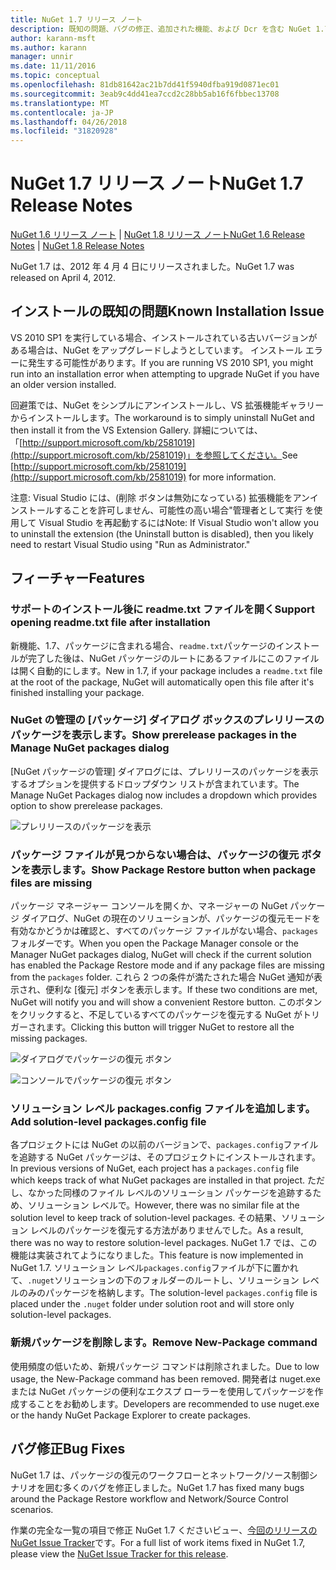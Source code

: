 ```yaml
---
title: NuGet 1.7 リリース ノート
description: 既知の問題、バグの修正、追加された機能、および Dcr を含む NuGet 1.7 リリース ノートです。
author: karann-msft
ms.author: karann
manager: unnir
ms.date: 11/11/2016
ms.topic: conceptual
ms.openlocfilehash: 81db81642ac21b7dd41f5940dfba919d0871ec01
ms.sourcegitcommit: 3eab9c4dd41ea7ccd2c28bb5ab16f6fbbec13708
ms.translationtype: MT
ms.contentlocale: ja-JP
ms.lasthandoff: 04/26/2018
ms.locfileid: "31820928"
---
```

# <a name="nuget-17-release-notes"></a><span data-ttu-id="f2269-103">NuGet 1.7 リリース ノート</span><span class="sxs-lookup"><span data-stu-id="f2269-103">NuGet 1.7 Release Notes</span></span>

<span data-ttu-id="f2269-104">[NuGet 1.6 リリース ノート](../release-notes/nuget-1.6.md) | [NuGet 1.8 リリース ノート](../release-notes/nuget-1.8.md)</span><span class="sxs-lookup"><span data-stu-id="f2269-104">[NuGet 1.6 Release Notes](../release-notes/nuget-1.6.md) | [NuGet 1.8 Release Notes](../release-notes/nuget-1.8.md)</span></span>

<span data-ttu-id="f2269-105">NuGet 1.7 は、2012 年 4 月 4 日にリリースされました。</span><span class="sxs-lookup"><span data-stu-id="f2269-105">NuGet 1.7 was released on April 4, 2012.</span></span>

## <a name="known-installation-issue"></a><span data-ttu-id="f2269-106">インストールの既知の問題</span><span class="sxs-lookup"><span data-stu-id="f2269-106">Known Installation Issue</span></span>
<span data-ttu-id="f2269-107">VS 2010 SP1 を実行している場合、インストールされている古いバージョンがある場合は、NuGet をアップグレードしようとしています。 インストール エラーに発生する可能性があります。</span><span class="sxs-lookup"><span data-stu-id="f2269-107">If you are running VS 2010 SP1, you might run into an installation error when attempting to upgrade NuGet if you have an older version installed.</span></span>

<span data-ttu-id="f2269-108">回避策では、NuGet をシンプルにアンインストールし、VS 拡張機能ギャラリーからインストールします。</span><span class="sxs-lookup"><span data-stu-id="f2269-108">The workaround is to simply uninstall NuGet and then install it from the VS Extension Gallery.</span></span>  <span data-ttu-id="f2269-109">詳細については、「[http://support.microsoft.com/kb/2581019](http://support.microsoft.com/kb/2581019)」を参照してください。</span><span class="sxs-lookup"><span data-stu-id="f2269-109">See [http://support.microsoft.com/kb/2581019](http://support.microsoft.com/kb/2581019) for more information.</span></span>

<span data-ttu-id="f2269-110">注意: Visual Studio には、(削除 ボタンは無効になっている) 拡張機能をアンインストールすることを許可しません、可能性の高い場合"管理者として実行 を使用して Visual Studio を再起動するには</span><span class="sxs-lookup"><span data-stu-id="f2269-110">Note: If Visual Studio won't allow you to uninstall the extension (the Uninstall button is disabled), then you likely need to restart Visual Studio using "Run as Administrator."</span></span>

## <a name="features"></a><span data-ttu-id="f2269-111">フィーチャー</span><span class="sxs-lookup"><span data-stu-id="f2269-111">Features</span></span>

### <a name="support-opening-readmetxt-file-after-installation"></a><span data-ttu-id="f2269-112">サポートのインストール後に readme.txt ファイルを開く</span><span class="sxs-lookup"><span data-stu-id="f2269-112">Support opening readme.txt file after installation</span></span>
<span data-ttu-id="f2269-113">新機能、1.7、パッケージに含まれる場合、`readme.txt`パッケージのインストールが完了した後は、NuGet パッケージのルートにあるファイルにこのファイルは開く自動的にします。</span><span class="sxs-lookup"><span data-stu-id="f2269-113">New in 1.7, if your package includes a `readme.txt` file at the root of the package, NuGet will automatically open this file after it's finished installing your package.</span></span>

### <a name="show-prerelease-packages-in-the-manage-nuget-packages-dialog"></a><span data-ttu-id="f2269-114">NuGet の管理の [パッケージ] ダイアログ ボックスのプレリリースのパッケージを表示します。</span><span class="sxs-lookup"><span data-stu-id="f2269-114">Show prerelease packages in the Manage NuGet packages dialog</span></span>
<span data-ttu-id="f2269-115">[NuGet パッケージの管理] ダイアログには、プレリリースのパッケージを表示するオプションを提供するドロップダウン リストが含まれています。</span><span class="sxs-lookup"><span data-stu-id="f2269-115">The Manage NuGet Packages dialog now includes a dropdown which provides option to show prerelease packages.</span></span>

![プレリリースのパッケージを表示](./media/prerelease-dropdown.png)

### <a name="show-package-restore-button-when-package-files-are-missing"></a><span data-ttu-id="f2269-117">パッケージ ファイルが見つからない場合は、パッケージの復元 ボタンを表示します。</span><span class="sxs-lookup"><span data-stu-id="f2269-117">Show Package Restore button when package files are missing</span></span>
<span data-ttu-id="f2269-118">パッケージ マネージャー コンソールを開くか、マネージャーの NuGet パッケージ ダイアログ、NuGet の現在のソリューションが、パッケージの復元モードを有効なかどうかは確認と、すべてのパッケージ ファイルがない場合、`packages`フォルダーです。</span><span class="sxs-lookup"><span data-stu-id="f2269-118">When you open the Package Manager console or the Manager NuGet packages dialog, NuGet will check if the current solution has enabled the Package Restore mode and if any package files are missing from the `packages` folder.</span></span> <span data-ttu-id="f2269-119">これら 2 つの条件が満たされた場合 NuGet 通知が表示され、便利な [復元] ボタンを表示します。</span><span class="sxs-lookup"><span data-stu-id="f2269-119">If these two conditions are met, NuGet will notify you and will show a convenient Restore button.</span></span> <span data-ttu-id="f2269-120">このボタンをクリックすると、不足しているすべてのパッケージを復元する NuGet がトリガーされます。</span><span class="sxs-lookup"><span data-stu-id="f2269-120">Clicking this button will trigger NuGet to restore all the missing packages.</span></span>

![ダイアログでパッケージの復元 ボタン](./media/packagerestore-dialog.png)

![コンソールでパッケージの復元 ボタン](./media/packagerestore-console.png)

### <a name="add-solution-level-packagesconfig-file"></a><span data-ttu-id="f2269-123">ソリューション レベル packages.config ファイルを追加します。</span><span class="sxs-lookup"><span data-stu-id="f2269-123">Add solution-level packages.config file</span></span>
<span data-ttu-id="f2269-124">各プロジェクトには NuGet の以前のバージョンで、`packages.config`ファイルを追跡する NuGet パッケージは、そのプロジェクトにインストールされます。</span><span class="sxs-lookup"><span data-stu-id="f2269-124">In previous versions of NuGet, each project has a `packages.config` file which keeps track of what NuGet packages are installed in that project.</span></span> <span data-ttu-id="f2269-125">ただし、なかった同様のファイル レベルのソリューション パッケージを追跡するため、ソリューション レベルで。</span><span class="sxs-lookup"><span data-stu-id="f2269-125">However, there was no similar file at the solution level to keep track of solution-level packages.</span></span> <span data-ttu-id="f2269-126">その結果、ソリューション レベルのパッケージを復元する方法がありませんでした。</span><span class="sxs-lookup"><span data-stu-id="f2269-126">As a result, there was no way to restore solution-level packages.</span></span>
<span data-ttu-id="f2269-127">NuGet 1.7 では、この機能は実装されてようになりました。</span><span class="sxs-lookup"><span data-stu-id="f2269-127">This feature is now implemented in NuGet 1.7.</span></span> <span data-ttu-id="f2269-128">ソリューション レベル`packages.config`ファイルが下に置かれて、`.nuget`ソリューションの下のフォルダーのルートし、ソリューション レベルのみのパッケージを格納します。</span><span class="sxs-lookup"><span data-stu-id="f2269-128">The solution-level `packages.config` file is placed under the `.nuget` folder under solution root and will store only solution-level packages.</span></span>

### <a name="remove-new-package-command"></a><span data-ttu-id="f2269-129">新規パッケージを削除します。</span><span class="sxs-lookup"><span data-stu-id="f2269-129">Remove New-Package command</span></span>
<span data-ttu-id="f2269-130">使用頻度の低いため、新規パッケージ コマンドは削除されました。</span><span class="sxs-lookup"><span data-stu-id="f2269-130">Due to low usage, the New-Package command has been removed.</span></span> <span data-ttu-id="f2269-131">開発者は nuget.exe または NuGet パッケージの便利なエクスプ ローラーを使用してパッケージを作成することをお勧めします。</span><span class="sxs-lookup"><span data-stu-id="f2269-131">Developers are recommended to use nuget.exe or the handy NuGet Package Explorer to create packages.</span></span>

## <a name="bug-fixes"></a><span data-ttu-id="f2269-132">バグ修正</span><span class="sxs-lookup"><span data-stu-id="f2269-132">Bug Fixes</span></span>
<span data-ttu-id="f2269-133">NuGet 1.7 は、パッケージの復元のワークフローとネットワーク/ソース制御シナリオを囲む多くのバグを修正しました。</span><span class="sxs-lookup"><span data-stu-id="f2269-133">NuGet 1.7 has fixed many bugs around the Package Restore workflow and Network/Source Control scenarios.</span></span>

<span data-ttu-id="f2269-134">作業の完全な一覧の項目で修正 NuGet 1.7 くださいビュー、[今回のリリースの NuGet Issue Tracker](http://nuget.codeplex.com/workitem/list/advanced?keyword=&status=Closed&type=All&priority=All&release=NuGet%201.7&assignedTo=All&component=All&sortField=Votes&sortDirection=Descending&page=0)です。</span><span class="sxs-lookup"><span data-stu-id="f2269-134">For a full list of work items fixed in NuGet 1.7, please view the [NuGet Issue Tracker for this release](http://nuget.codeplex.com/workitem/list/advanced?keyword=&status=Closed&type=All&priority=All&release=NuGet%201.7&assignedTo=All&component=All&sortField=Votes&sortDirection=Descending&page=0).</span></span>
